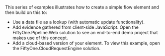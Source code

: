 This series of examples illustrates how to create a simple flow element and then build on this to:
- Use a data file as a lookup (with automatic update functionality).
- Add evidence gathered from client-side JavaScript. Open the FiftyOne.Pipeline.Web solution to see an end-to-end demo project that makes use of this concept.
- Add a cloud-based version of your element. To view this example, open the FiftyOne.CloudRequestEngine solution.

